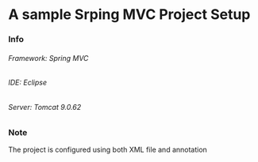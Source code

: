 # A sample Srping MVC Project Setup

### Info
###### Framework: Spring MVC
###### IDE: Eclipse
###### Server: Tomcat 9.0.62


### Note
The project is configured using both XML file and annotation
